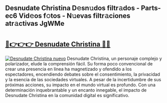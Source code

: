 ## Desnudate Christina D𝚎sn𝚞dos filtr𝚊dos - Parts-ec6 Vid𝚎os f𝚘tos - N𝚞evas filtr𝚊ciones atr𝚊ctivas JgWMe

# <h2><a href="http://mbbhab.tromn.icu/?c=Desnudate+Christina">🔗👉👉👉 Desnudate Christina 🔗🔗</a></h2>

[![Desnudate Christina nuevo](https://i.imgur.com/pEAQMta.gif)](http://mbbhab.tromn.icu/?c=Desnudate+Christina)
Desnudate Christina, un personaje complejo y polarizador, elude la comprensión fácil. Su forma poco convencional de crear una presencia en línea ha magnetizado y ofendido a los espectadores, encendiendo debates sobre el consentimiento, la privacidad y la esencia de las sociedades virtuales. A pesar de la incertidumbre de sus próximas acciones, su impacto en el mundo virtual es profundo. Con una determinación inquebrantable y un encanto innegable, el impacto de Desnudate Christina en la comunidad digital es significativo.
